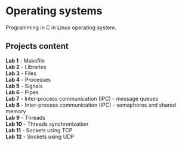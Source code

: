 # Operating systems
Programming in C in Linux operating system.
## Projects content
**Lab 1** - Makefile<br>
**Lab 2** - Libraries<br>
**Lab 3** - Files<br>
**Lab 4** - Processes<br>
**Lab 5** - Signals<br>
**Lab 6** - Pipes<br>
**Lab 7** - Inter-process communication (IPC) - message queues<br>
**Lab 8** - Inter-process communication (IPC) - semaphores and shared memory<br>
**Lab 9** - Threads<br>
**Lab 10** - Threads synchronization<br>
**Lab 11** - Sockets using TCP<br>
**Lab 12** - Sockets using UDP
